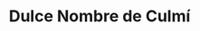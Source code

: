 ---
title: Dulce Nombre de Culmí
url: /dulce-nombre-de-culmi/
latitude: 15.084
longitude: -85.558
---